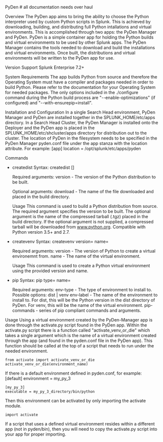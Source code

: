 PyDen  # all documentation needs over haul

Overview
The PyDen app aims to bring the ability to choose the Python interpreter used by custom Python scripts in Splunk.
This is achieved by downloading, building, and distributing full Python intallations and virtual environments. This is
accomplished through two apps: the PyDen Manager and PyDen. PyDen is a simple container app for holding the Python
builds and virtual environments to be used by other Splunk apps. The PyDen Manager contains the tools needed to
download and build the installations and virtual environments. Once built, the distributions and virtual environments
will be written to the PyDen app for use.

Version Support
Splunk Enterprise 7.2+

System Requirements
The app builds Python from source and therefore the Operating System must have a compiler and packages needed in order
to build Python. Please refer to the documentation for your Operating System for needed packages. The only options
included in the ./configure command during the Python build process are "--enable-optimizations" (if configured) and
"--with-ensurepip=install".

Installation and Configuration
In a single Search Head environment, PyDen Manager and PyDen are installed together in the SPLUNK_HOME/etc/apps
directory. In a Search Head Cluster, the PyDen Manager is installed onto the Deployer and the PyDen app is placed
in the SPLUNK_HOME/etc/shcluster/apps directory for distribution out to the cluster. The location of PyDen in the
filesystem needs to be specified in the PyDen Manager pyden.conf file under the app stanza with the location attribute.
For example:
    [app]
    location = /opt/splunk/etc/apps/pyden

Commands
* createdist
    Syntax: createdist <version> [<download>]

    Required arguments:
    version - The version of the Python distribution to be built.

    Optional arguments:
    download - The name of the file downloaded and placed in the build directory.

    Usage
    This command is used to build a Python distribution from source. The required argument specifies the version to be
    built. The optional argument is the name of the compressed tarball (.tgz) placed in the build directory. If the
    optional argument is not supplied, a compressed tarball will be downloaded from www.python.org. Compatible with
    Python version 3.5+ and 2.7.

* createvenv
    Syntax: createvenv version=<version> name=<name>

    Required arguments:
    version - The version of Python to create a virtual environemnt from.
    name - The name of the virtual environment.

    Usage
    This command is used to create a Python virtual environment using the provided version and name.

* pip
    Syntax: pip type=<env-type> name=<env-label> <pip-commands>

    Required arguments:
    env-type - The type of environment to install to. Possible options: dist | venv
    env-label - The name of the environment to install to. For dist, this will be the Python version in the dist
        directory of PyDen. For venv, this will be the name of the virtual environment.
    pip-commands - series of pip compliant commands and arguments.

Usage
Using a virtual environment created by the PyDen-Manager app is done through the activate.py script found in the PyDen
app. Within the activate.py script there is a function called "activate_venv_or_die" which takes a single argument
which is the name of a virtual environment created through the app (and found in the pyden.conf file in the PyDen app).
This function should be called at the top of a script that needs to run under the needed environment.

    from activate import activate_venv_or_die
    activate_venv_or_die(environment_name)

If there is a default environment defined in pyden.conf, for example:
    [default]
    environment = my_py_3

    [my_py_3]
    executable = my_py_3_directory/bin/python
Then this environment can be activated by only importing the activate module.

    import activate

If a script that uses a defined virtual environment resides within a different app (not in pyden/bin), then you will
need to copy the activate.py script into your app for proper importing.
